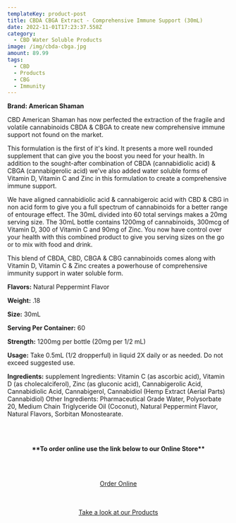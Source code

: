 ```yaml
---
templateKey: product-post
title: CBDA CBGA Extract - Comprehensive Immune Support (30mL)
date: 2022-11-01T17:23:37.558Z
category:
  - CBD Water Soluble Products
image: /img/cbda-cbga.jpg
amount: 89.99
tags:
  - CBD
  - Products
  - CBG
  - Immunity
---
```

 **Brand: American Shaman**

CBD American Shaman has now perfected the extraction of the fragile and volatile cannabinoids CBDA & CBGA to create new comprehensive immune support not found on the market. 

This formulation is the first of it's kind.  It presents a more well rounded supplement that can give you the boost you need for your health. In addition to the sought-after combination of CBDA (cannabidiolic acid) & CBGA (cannabigerolic acid) we've also added water soluble forms of Vitamin D, Vitamin C and Zinc in this formulation to create a comprehensive immune support.

We have aligned cannabidiolic acid & cannabigeroic acid with CBD & CBG in non acid form to give you a full spectrum of cannabinoids for a better range of entourage effect. The 30mL divided into 60 total servings makes a 20mg serving size. The 30mL bottle contains 1200mg of cannabinoids, 300mcg of Vitamin D, 300 of Vitamin C and 90mg of Zinc. You now have control over your health with this combined product to give you serving sizes on the go or to mix with food and drink.

This blend of CBDA, CBD, CBGA & CBG cannabinoids comes along with Vitamin D, Vitamin C & Zinc creates a powerhouse of comprehensive immunity support in water soluble form.

**Flavors:** Natural Peppermint Flavor

**Weight:** .18

**Size:** 30mL

**Serving Per Container:** 60

**Strength:** 1200mg per bottle (20mg per 1/2 mL)

**Usage:** Take 0.5mL (1/2 dropperful) in liquid 2X daily or as needed. Do not exceed suggested use.

**Ingredients:** supplement Ingredients: Vitamin C (as ascorbic acid), Vitamin D (as cholecalciferol),  Zinc (as gluconic acid), Cannabigerolic Acid, Cannabidiolic Acid, Cannabigerol, Cannabidiol (Hemp Extract (Aerial Parts) Cannabidiol) Other Ingredients: Pharmaceutical Grade Water, Polysorbate 20, Medium Chain Triglyceride Oil (Coconut), Natural Peppermint Flavor, Natural Flavors, Sorbitan Monostearate.

<br><br>

<Center>

**\*\*To order online use the link below to our Online Store\*\***

<br><br>

<Center><a class="link-view-more-products" target="_blank" href="https://capitalcbd.shop/product/cbda-cbga-extract-comprehensive-immune-support-30ml/">Order Online</a></

<br><br><br>

<Center><a class="link-view-more-products" target="_blank" href="https://capitalamericanshaman.com/products">Take a look at our Products</a></Center>

<br><br>